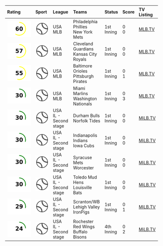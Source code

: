 | Rating                                                                                                                                 | Sport                                                                                                            | League                   | Teams                                     | Status     | Score   | TV Listing                                                              |
|:---------------------------------------------------------------------------------------------------------------------------------------|:-----------------------------------------------------------------------------------------------------------------|:-------------------------|:------------------------------------------|:-----------|:--------|:------------------------------------------------------------------------|
| <img src="https://raw.githubusercontent.com/BlakeDuncan25/Donut-SVG-Ratings/bac4e4a278175106499642192132b1786a9aec38/60.svg" alt="60"> | <img src="https://raw.githubusercontent.com/BlakeDuncan25/Donut-SVG-Ratings/master/baseball.png" alt="Baseball"> | USA<br>MLB               | Philadelphia Phillies<br>New York Mets    | 1st Inning | 0<br>0  | <a href="https://www.mlb.com/live-stream-games">MLB.TV</a>              |
| <img src="https://raw.githubusercontent.com/BlakeDuncan25/Donut-SVG-Ratings/bac4e4a278175106499642192132b1786a9aec38/57.svg" alt="57"> | <img src="https://raw.githubusercontent.com/BlakeDuncan25/Donut-SVG-Ratings/master/baseball.png" alt="Baseball"> | USA<br>MLB               | Cleveland Guardians<br>Kansas City Royals | 1st Inning | 0<br>0  | <a href="https://www.mlb.com/live-stream-games">MLB.TV</a>              |
| <img src="https://raw.githubusercontent.com/BlakeDuncan25/Donut-SVG-Ratings/bac4e4a278175106499642192132b1786a9aec38/55.svg" alt="55"> | <img src="https://raw.githubusercontent.com/BlakeDuncan25/Donut-SVG-Ratings/master/baseball.png" alt="Baseball"> | USA<br>MLB               | Baltimore Orioles<br>Pittsburgh Pirates   | 1st Inning | 0<br>1  | <a href="https://www.mlb.com/live-stream-games">MLB.TV</a>              |
| <img src="https://raw.githubusercontent.com/BlakeDuncan25/Donut-SVG-Ratings/bac4e4a278175106499642192132b1786a9aec38/30.svg" alt="30"> | <img src="https://raw.githubusercontent.com/BlakeDuncan25/Donut-SVG-Ratings/master/baseball.png" alt="Baseball"> | USA<br>MLB               | Miami Marlins<br>Washington Nationals     | 1st Inning | 0<br>3  | <a href="https://www.mlb.com/live-stream-games">MLB.TV</a>              |
| <img src="https://raw.githubusercontent.com/BlakeDuncan25/Donut-SVG-Ratings/bac4e4a278175106499642192132b1786a9aec38/30.svg" alt="30"> | <img src="https://raw.githubusercontent.com/BlakeDuncan25/Donut-SVG-Ratings/master/baseball.png" alt="Baseball"> | USA<br>IL - Second stage | Durham Bulls<br>Norfolk Tides             | 1st Inning | 0<br>0  | <a href="https://www.milb.com/live-stream-games/2025/09/08">MiLB.TV</a> |
| <img src="https://raw.githubusercontent.com/BlakeDuncan25/Donut-SVG-Ratings/bac4e4a278175106499642192132b1786a9aec38/30.svg" alt="30"> | <img src="https://raw.githubusercontent.com/BlakeDuncan25/Donut-SVG-Ratings/master/baseball.png" alt="Baseball"> | USA<br>IL - Second stage | Indianapolis Indians<br>Iowa Cubs         | 1st Inning | 0<br>0  | <a href="https://www.milb.com/live-stream-games/2025/09/08">MiLB.TV</a> |
| <img src="https://raw.githubusercontent.com/BlakeDuncan25/Donut-SVG-Ratings/bac4e4a278175106499642192132b1786a9aec38/30.svg" alt="30"> | <img src="https://raw.githubusercontent.com/BlakeDuncan25/Donut-SVG-Ratings/master/baseball.png" alt="Baseball"> | USA<br>IL - Second stage | Syracuse Mets<br>Worcester                | 1st Inning | 0<br>0  | <a href="https://www.milb.com/live-stream-games/2025/09/08">MiLB.TV</a> |
| <img src="https://raw.githubusercontent.com/BlakeDuncan25/Donut-SVG-Ratings/bac4e4a278175106499642192132b1786a9aec38/30.svg" alt="30"> | <img src="https://raw.githubusercontent.com/BlakeDuncan25/Donut-SVG-Ratings/master/baseball.png" alt="Baseball"> | USA<br>IL - Second stage | Toledo Mud Hens<br>Louisville Bats        | 1st Inning | 0<br>0  | <a href="https://www.milb.com/live-stream-games/2025/09/08">MiLB.TV</a> |
| <img src="https://raw.githubusercontent.com/BlakeDuncan25/Donut-SVG-Ratings/bac4e4a278175106499642192132b1786a9aec38/29.svg" alt="29"> | <img src="https://raw.githubusercontent.com/BlakeDuncan25/Donut-SVG-Ratings/master/baseball.png" alt="Baseball"> | USA<br>IL - Second stage | Scranton/WB<br>Lehigh Valley IronPigs     | 1st Inning | 0<br>1  | <a href="https://www.milb.com/live-stream-games/2025/09/08">MiLB.TV</a> |
| <img src="https://raw.githubusercontent.com/BlakeDuncan25/Donut-SVG-Ratings/bac4e4a278175106499642192132b1786a9aec38/24.svg" alt="24"> | <img src="https://raw.githubusercontent.com/BlakeDuncan25/Donut-SVG-Ratings/master/baseball.png" alt="Baseball"> | USA<br>IL - Second stage | Rochester Red Wings<br>Buffalo Bisons     | 4th Inning | 0<br>2  | <a href="https://www.milb.com/live-stream-games/2025/09/08">MiLB.TV</a> |